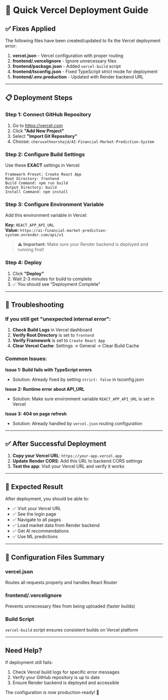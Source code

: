 # 🚀 Quick Vercel Deployment Guide

## ✅ Fixes Applied

The following files have been created/updated to fix the Vercel deployment error:

1. **vercel.json** - Vercel configuration with proper routing
2. **frontend/.vercelignore** - Ignore unnecessary files
3. **frontend/package.json** - Added `vercel-build` script
4. **frontend/tsconfig.json** - Fixed TypeScript strict mode for deployment
5. **frontend/.env.production** - Updated with Render backend URL

---

## 📋 Deployment Steps

### **Step 1: Connect GitHub Repository**

1. Go to https://vercel.com
2. Click **"Add New Project"**
3. Select **"Import Git Repository"**
4. Choose: `cheruvathoorshajd/AI-Financial-Market-Prediction-System`

### **Step 2: Configure Build Settings**

Use these **EXACT** settings in Vercel:

```
Framework Preset: Create React App
Root Directory: frontend
Build Command: npm run build
Output Directory: build
Install Command: npm install
```

### **Step 3: Configure Environment Variable**

Add this environment variable in Vercel:

**Key:** `REACT_APP_API_URL`  
**Value:** `https://ai-financial-market-prediction-system.onrender.com/api/v1`

> ⚠️ **Important:** Make sure your Render backend is deployed and running first!

### **Step 4: Deploy**

1. Click **"Deploy"**
2. Wait 2-3 minutes for build to complete
3. ✅ You should see "Deployment Complete"

---

## 🔧 Troubleshooting

### If you still get "unexpected internal error":

1. **Check Build Logs** in Vercel dashboard
2. **Verify Root Directory** is set to `frontend`
3. **Verify Framework** is set to `Create React App`
4. **Clear Vercel Cache**: Settings → General → Clear Build Cache

### Common Issues:

**Issue 1: Build fails with TypeScript errors**
- Solution: Already fixed by setting `strict: false` in tsconfig.json

**Issue 2: Runtime error about API_URL**
- Solution: Make sure environment variable `REACT_APP_API_URL` is set in Vercel

**Issue 3: 404 on page refresh**
- Solution: Already handled by `vercel.json` routing configuration

---

## ✅ After Successful Deployment

1. **Copy your Vercel URL**: `https://your-app.vercel.app`
2. **Update Render CORS**: Add this URL to backend CORS settings
3. **Test the app**: Visit your Vercel URL and verify it works

---

## 🎯 Expected Result

After deployment, you should be able to:
- ✅ Visit your Vercel URL
- ✅ See the login page
- ✅ Navigate to all pages
- ✅ Load market data from Render backend
- ✅ Get AI recommendations
- ✅ Use ML predictions

---

## 📝 Configuration Files Summary

### vercel.json
Routes all requests properly and handles React Router

### frontend/.vercelignore
Prevents unnecessary files from being uploaded (faster builds)

### Build Script
`vercel-build` script ensures consistent builds on Vercel platform

---

## Need Help?

If deployment still fails:
1. Check Vercel build logs for specific error messages
2. Verify your GitHub repository is up to date
3. Ensure Render backend is deployed and accessible

The configuration is now production-ready! 🎉
